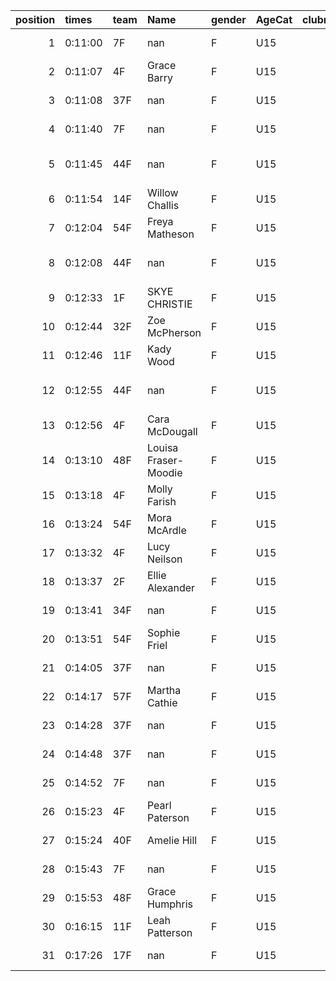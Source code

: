 |   position | times   | team   | Name                 | gender   | AgeCat   |   clubnumber | Club name           | Website                               |   finishPosition |
|-----------:|:--------|:-------|:---------------------|:---------|:---------|-------------:|:--------------------|:--------------------------------------|-----------------:|
|          1 | 0:11:00 | 7F     | nan                  | F        | U15      |            7 | Giffnock North AC   | https://www.giffnocknorth.co.uk/      |                7 |
|          2 | 0:11:07 | 4F     | Grace Barry          | F        | U15      |            4 | Inverclyde AC       | https://www.inverclydeac.org/         |                9 |
|          3 | 0:11:08 | 37F    | nan                  | F        | U15      |           37 | Law & District AAC  | http://www.lawaac.co.uk/              |               10 |
|          4 | 0:11:40 | 7F     | nan                  | F        | U15      |            7 | Giffnock North AC   | https://www.giffnocknorth.co.uk/      |               18 |
|          5 | 0:11:45 | 44F    | nan                  | F        | U15      |           44 | North Ayrshire AAC  | https://naathletics.co.uk/            |               20 |
|          6 | 0:11:54 | 14F    | Willow Challis       | F        | U15      |           14 | Ayr Seaforth AC     | https://www.ayrseaforth.co.uk/        |               22 |
|          7 | 0:12:04 | 54F    | Freya Matheson       | F        | U15      |           54 | VP-Glasgow          | https://www.vp-glasgow.com            |               23 |
|          8 | 0:12:08 | 44F    | nan                  | F        | U15      |           44 | North Ayrshire AAC  | https://naathletics.co.uk/            |               25 |
|          9 | 0:12:33 | 1F     | SKYE CHRISTIE        | F        | U15      |            1 | East Kilbride AC    | http://www.ekac.org.uk/               |               27 |
|         10 | 0:12:44 | 32F    | Zoe McPherson        | F        | U15      |           32 | Helensburgh AAC     | https://www.helensburghaac.com/       |               29 |
|         11 | 0:12:46 | 11F    | Kady Wood            | F        | U15      |           11 | Airdrie Harriers    | http://airdrieharriers.org/           |               30 |
|         12 | 0:12:55 | 44F    | nan                  | F        | U15      |           44 | North Ayrshire AAC  | https://naathletics.co.uk/            |               32 |
|         13 | 0:12:56 | 4F     | Cara McDougall       | F        | U15      |            4 | Inverclyde AC       | https://www.inverclydeac.org/         |               33 |
|         14 | 0:13:10 | 48F    | Louisa Fraser-Moodie | F        | U15      |           48 | Springburn Harriers | https://www.springburnharriers.co.uk/ |               35 |
|         15 | 0:13:18 | 4F     | Molly Farish         | F        | U15      |            4 | Inverclyde AC       | https://www.inverclydeac.org/         |               36 |
|         16 | 0:13:24 | 54F    | Mora McArdle         | F        | U15      |           54 | VP-Glasgow          | https://www.vp-glasgow.com            |               37 |
|         17 | 0:13:32 | 4F     | Lucy Neilson         | F        | U15      |            4 | Inverclyde AC       | https://www.inverclydeac.org/         |               38 |
|         18 | 0:13:37 | 2F     | Ellie Alexander      | F        | U15      |            2 | Kilmarnock H&AC     | http://www.kilmarnockharriers.com/    |               39 |
|         19 | 0:13:41 | 34F    | nan                  | F        | U15      |           34 | Kilbarchan AAC      | https://kilbarchanaac.org.uk/         |               40 |
|         20 | 0:13:51 | 54F    | Sophie Friel         | F        | U15      |           54 | VP-Glasgow          | https://www.vp-glasgow.com            |               41 |
|         21 | 0:14:05 | 37F    | nan                  | F        | U15      |           37 | Law & District AAC  | http://www.lawaac.co.uk/              |               42 |
|         22 | 0:14:17 | 57F    | Martha Cathie        | F        | U15      |           57 | Whitemoss AAC       | https://whitemossaac.co.uk/           |               44 |
|         23 | 0:14:28 | 37F    | nan                  | F        | U15      |           37 | Law & District AAC  | http://www.lawaac.co.uk/              |               45 |
|         24 | 0:14:48 | 37F    | nan                  | F        | U15      |           37 | Law & District AAC  | http://www.lawaac.co.uk/              |               46 |
|         25 | 0:14:52 | 7F     | nan                  | F        | U15      |            7 | Giffnock North AC   | https://www.giffnocknorth.co.uk/      |               47 |
|         26 | 0:15:23 | 4F     | Pearl Paterson       | F        | U15      |            4 | Inverclyde AC       | https://www.inverclydeac.org/         |               48 |
|         27 | 0:15:24 | 40F    | Amelie Hill          | F        | U15      |           40 | Motherwell AC       | https://motherwellac.com/             |               49 |
|         28 | 0:15:43 | 7F     | nan                  | F        | U15      |            7 | Giffnock North AC   | https://www.giffnocknorth.co.uk/      |               51 |
|         29 | 0:15:53 | 48F    | Grace Humphris       | F        | U15      |           48 | Springburn Harriers | https://www.springburnharriers.co.uk/ |               52 |
|         30 | 0:16:15 | 11F    | Leah Patterson       | F        | U15      |           11 | Airdrie Harriers    | http://airdrieharriers.org/           |               53 |
|         31 | 0:17:26 | 17F    | nan                  | F        | U15      |           17 | Calderglen Harriers | http://www.calderglenharriers.org.uk/ |               55 |
